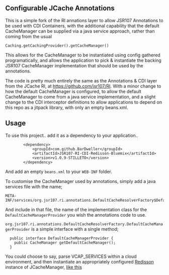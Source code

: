Configurable JCache Annotations
-------------------------------

This is a simple fork of the RI annations layer to allow JSR107 Annotations to be used with
CDI Containers, with the additional capability that the default CacheManager can be supplied
via a java service approach, rather than coming from the usual 

```
Caching.getCachingProvider().getCacheManager()
```

This allows for the CacheManager to be instantiated using config gathered programatically, 
and allows the application to pick & instantiate the backing JSR107 CacheManager implementation
that should be used by the annotations.

The code is pretty much entirely the same as the Annotations & CDI layer from 
the JCache RI, at https://github.com/jsr107/RI. With a minor change to how the default 
CacheManager is configured, to allow the default CacheManager to come from a java
service implementation, and a slight change to the CDI interceptor definitions to allow
applications to depend on this repo as a jitpack library, with only an empty beans.xml.

Usage
-----

To use this project.. add it as a dependency to your application.. 

```
        <dependency>
            <groupId>com.github.BarDweller</groupId>
            <artifactId>JSR107-RI-CDI-Redisson-Bluemix</artifactId>
            <version>v1.0.9-STILLETO</version>
        </dependency>
```

And add an empty `beans.xml` to your `WEB-INF` folder.

To customise the CacheManager used by annotations, simply add a java services file with the name;
```
META-INF/services/org.jsr107.ri.annotations.DefaultCacheResolverFactory$DefaultCacheManagerProvider
```
And include in that file, the name of the implementation class for the `DefaultCacheManagerProvider` you wish the annotations
code to use. 

`org.jsr107.ri.annotations.DefaultCacheResolverFactory.DefaultCacheManagerProvider` is a simple interface 
with a single method;
```
  public interface DefaultCacheManagerProvider {
    public CacheManager getDefaultCacheManager();
  }
```

You could choose to say, parse VCAP_SERVICES within a cloud environment, and then instantiate an appropriately 
configured [Redisson](https://redisson.org/) instance of JCacheManager, [like this](https://github.com/BarDweller/gameon-jsr107-room/blob/master/src/main/java/org/gameontext/sample/jsr107defaultprovider/RedissonCacheManagerProvider.java)







